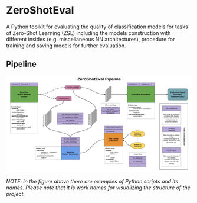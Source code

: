 ZeroShotEval
===============

A Python toolkit for evaluating the quality of classification models for tasks of Zero-Shot Learning (ZSL) including the models construction with different insides (e.g. miscellaneous NN architectures), procedure for training and saving models for further evaluation.

Pipeline
---------

![zeroshoteval_pipeline](docs/zeroshoteval_pipeline.png)

*NOTE: in the figure above there are examples of Python scripts and its names. Please note that it is work names for visualizing the structure of the project.*